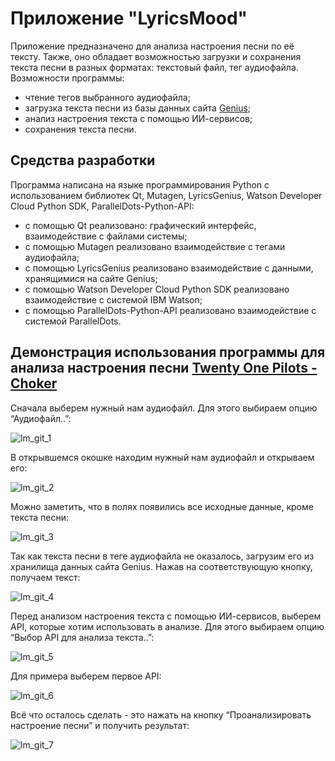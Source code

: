 # Приложение "LyricsMood"
Приложение предназначено для анализа настроения песни по её тексту. Также, оно обладает возможностью загрузки и сохранения текста песни в разных форматах: текстовый файл, тег аудиофайла. Возможности программы:
* чтение тегов выбранного аудиофайла;
* загрузка текста песни из базы данных сайта [Genius](https://genius.com/);
* анализ настроения текста с помощью ИИ-сервисов;
* сохранения текста песни.

## Средства разработки
Программа написана на языке программирования Python с использованием библиотек Qt, Mutagen, LyricsGenius, Watson Developer Cloud Python SDK, ParallelDots-Python-API:
* c помощью Qt реализовано: графический интерфейс, взаимодействие с файлами системы;
* c помощью Mutagen реализовано взаимодействие с тегами аудиофайла;
* с помощью LyricsGenius реализовано взаимодействие с данными, хранящимися на сайте Genius;
* с помощью Watson Developer Cloud Python SDK реализовано взаимодействие с системой IBM Watson;
* с помощью ParallelDots-Python-API реализовано взаимодействие с системой ParallelDots.

## Демонстрация использования программы для анализа настроения песни [Twenty One Pilots - Choker](https://genius.com/Twenty-one-pilots-choker-lyrics)
Сначала выберем нужный нам аудиофайл. Для этого выбираем опцию “Аудиофайл..”:

![lm_git_1](https://user-images.githubusercontent.com/83980779/174878344-69f153c9-2b6e-4492-901c-53de3a3d7c42.png 'Опция "Аудиофайл.."')

В открывшемся окошке находим нужный нам аудиофайл и открываем его:

![lm_git_2](https://user-images.githubusercontent.com/83980779/174878350-f946a961-f80f-4326-9178-a2eb4689e019.png 'Выбор аудиофайла "02. Choker.flac"')

Можно заметить, что в полях появились все исходные данные, кроме текста песни:

![lm_git_3](https://user-images.githubusercontent.com/83980779/174878358-1d4dfa7f-2093-4187-81ce-7bee37a139b2.png 'Результат чтения тегов аудиофайла')

Так как текста песни в теге аудиофайла не оказалось, загрузим его из хранилища данных сайта Genius. Нажав на соответствующую кнопку, получаем текст:

![lm_git_4](https://user-images.githubusercontent.com/83980779/174878367-cf36129d-8dab-4c08-ba94-369a4bb1a2b7.png 'Результат загрузки текста песни Twenty One Pilots - Choker с сайта Genius')

Перед анализом настроения текста с помощью ИИ-сервисов, выберем API, которые хотим использовать в анализе. Для этого выбираем опцию “Выбор API для анализа текста..”:

![lm_git_5](https://user-images.githubusercontent.com/83980779/174878375-4c0e3b13-4d69-47d0-bf72-bc1812b97bd2.png 'Опция "Выбор API для анализа.."')

Для примера выберем первое API:

![lm_git_6](https://user-images.githubusercontent.com/83980779/174878384-19bb9d91-2b0a-46e6-be68-c5a2d661c4d1.png 'Выбор "IBM Watson Tone Analyzer API"')

Всё что осталось сделать - это нажать на кнопку “Проанализировать настроение песни” и получить результат:

![lm_git_7](https://user-images.githubusercontent.com/83980779/174878392-cdd7ea54-c46c-4160-a7d9-38ca1a780537.png 'Результат анализа текста песни выбранном API')
